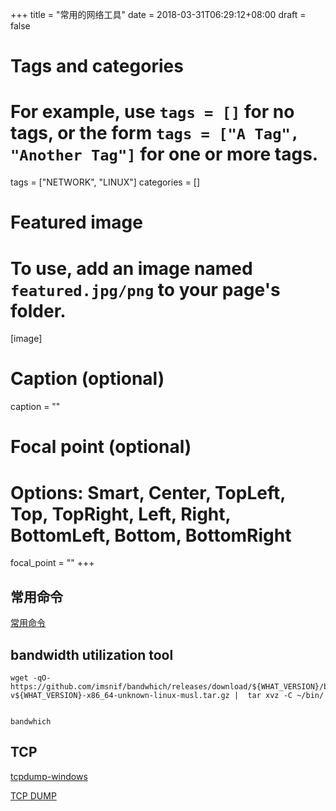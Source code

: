 +++
title = "常用的网络工具"
date = 2018-03-31T06:29:12+08:00
draft = false

# Tags and categories
# For example, use `tags = []` for no tags, or the form `tags = ["A Tag", "Another Tag"]` for one or more tags.
tags = ["NETWORK", "LINUX"]
categories = []

# Featured image
# To use, add an image named `featured.jpg/png` to your page's folder. 
[image]
  # Caption (optional)
  caption = ""

  # Focal point (optional)
  # Options: Smart, Center, TopLeft, Top, TopRight, Left, Right, BottomLeft, Bottom, BottomRight
  focal_point = ""
+++


## 常用命令

[常用命令](/post/2010-01-22-computer-networking/)


## bandwidth utilization tool


```
wget -qO- https://github.com/imsnif/bandwhich/releases/download/${WHAT_VERSION}/bandwhich-v${WHAT_VERSION}-x86_64-unknown-linux-musl.tar.gz |  tar xvz -C ~/bin/


bandwhich
```

## TCP

[tcpdump-windows](/post/tcpdump-windows)

[TCP DUMP](/post/linux-notes/#TCP-DUMP)






